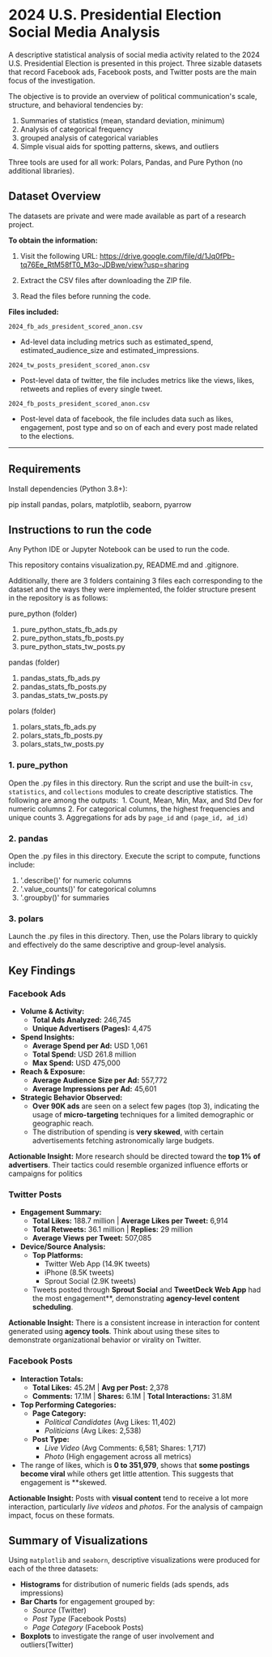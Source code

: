 # 2024 U.S. Presidential Election Social Media Analysis

A descriptive statistical analysis of social media activity related to the 2024 U.S. Presidential Election is presented in this project. Three sizable datasets that record Facebook ads, Facebook posts, and Twitter posts are the main focus of the investigation.

The objective is to provide an overview of political communication's scale, structure, and behavioral tendencies by:
1. Summaries of statistics (mean, standard deviation, minimum)
2. Analysis of categorical frequency
3. grouped analysis of categorical variables
4. Simple visual aids for spotting patterns, skews, and outliers

Three tools are used for all work: Polars, Pandas, and Pure Python (no additional libraries).

## Dataset Overview

The datasets are private and were made available as part of a research project.

**To obtain the information:**

1. Visit the following URL: https://drive.google.com/file/d/1Jq0fPb-tq76Ee_RtM58fT0_M3o-JDBwe/view?usp=sharing

2. Extract the CSV files after downloading the ZIP file.

3. Read the files before running the code.



**Files included:**

 `2024_fb_ads_president_scored_anon.csv`
 - Ad-level data including metrics such as estimated_spend, estimated_audience_size and estimated_impressions.
 
 `2024_tw_posts_president_scored_anon.csv`     
 - Post-level data of twitter, the file includes metrics like the views, likes, retweets and replies of every single tweet.
 
 `2024_fb_posts_president_scored_anon.csv`     
 - Post-level data of facebook, the file includes data such as likes, engagement, post type and so on of each and every post made related to the elections.
 
---

## Requirements

Install dependencies (Python 3.8+):

pip install pandas, polars, matplotlib, seaborn, pyarrow


## Instructions to run the code

Any Python IDE or Jupyter Notebook can be used to run the code.

This repository contains visualization.py, README.md and .gitignore.

Additionally, there are 3 folders containing 3 files each corresponding to the dataset and the ways they were implemented, the folder structure present in the repository is as follows:

pure_python (folder)
1. pure_python_stats_fb_ads.py
2. pure_python_stats_fb_posts.py
3. pure_python_stats_tw_posts.py

pandas (folder)
1. pandas_stats_fb_ads.py
2. pandas_stats_fb_posts.py
3. pandas_stats_tw_posts.py
    
polars (folder)
1. polars_stats_fb_ads.py
2. polars_stats_fb_posts.py
3. polars_stats_tw_posts.py


### 1. pure_python

Open the .py files in this directory.
Run the script and use the built-in `csv`, `statistics`, and `collections` modules to create descriptive statistics.
The following are among the outputs: 
1. Count, Mean, Min, Max, and Std Dev for numeric columns
2. For categorical columns, the highest frequencies and unique counts
3. Aggregations for ads by `page_id` and `(page_id, ad_id)`


### 2. pandas

Open the .py files in this directory.
Execute the script to compute, functions include:
1. '.describe()' for numeric columns
2. '.value_counts()' for categorical columns
3. '.groupby()' for summaries


### 3. polars

Launch the .py files in this directory.
Then, use the Polars library to quickly and effectively do the same descriptive and group-level analysis.

## Key Findings

### Facebook Ads

- **Volume & Activity:**
  - **Total Ads Analyzed:** 246,745
  - **Unique Advertisers (Pages):** 4,475
- **Spend Insights:**
  - **Average Spend per Ad:**  USD 1,061
  - **Total Spend:** USD 261.8 million  
  - **Max Spend:** USD 475,000 
- **Reach & Exposure:**
  - **Average Audience Size per Ad:** 557,772
  - **Average Impressions per Ad:** 45,601
- **Strategic Behavior Observed:**
  - **Over 90K ads** are seen on a select few pages (top 3), indicating the usage of **micro-targeting** techniques for a limited demographic or geographic reach.
  - The distribution of spending is **very skewed**, with certain advertisements fetching astronomically large budgets.
  
  
 **Actionable Insight:**
More research should be directed toward the **top 1% of advertisers**. Their tactics could resemble organized influence efforts or campaigns for politics
  
  

### Twitter Posts

- **Engagement Summary:**
  - **Total Likes:** 188.7 million | **Average Likes per Tweet:** 6,914
  - **Total Retweets:** 36.1 million | **Replies:** 29 million
  - **Average Views per Tweet:** 507,085
- **Device/Source Analysis:**
  - **Top Platforms:** 
    - Twitter Web App (14.9K tweets)
    - iPhone (8.5K tweets)
    - Sprout Social (2.9K tweets)
  - Tweets posted through **Sprout Social** and **TweetDeck Web App** had the most engagement**, demonstrating **agency-level content scheduling**.
  

**Actionable Insight:** 
There is a consistent increase in interaction for content generated using **agency tools**. Think about using these sites to demonstrate organizational behavior or virality on Twitter.



### Facebook Posts

- **Interaction Totals:**
  - **Total Likes:** 45.2M | **Avg per Post:** 2,378
  - **Comments:** 17.1M | **Shares:** 6.1M | **Total Interactions:** 31.8M
- **Top Performing Categories:**
  - **Page Category:** 
    - *Political Candidates* (Avg Likes: 11,402)
    - *Politicians* (Avg Likes: 2,538)
  - **Post Type:**
    - *Live Video* (Avg Comments: 6,581; Shares: 1,717)
    - *Photo* (High engagement across all metrics)
- The range of likes, which is **0 to 351,979**, shows that **some postings become viral** while others get little attention. This suggests that engagement is **skewed.

**Actionable Insight:** 
Posts with **visual content** tend to receive a lot more interaction, particularly *live videos* and *photos*. For the analysis of campaign impact, focus on these formats.


## Summary of Visualizations

Using `matplotlib` and `seaborn`, descriptive visualizations were produced for each of the three datasets:

- **Histograms** for distribution of numeric fields (ads spends, ads impressions)
- **Bar Charts** for engagement grouped by:
  - *Source* (Twitter) 
  - *Post Type* (Facebook Posts) 
  - *Page Category* (Facebook Posts)
- **Boxplots** to investigate the range of user involvement and outliers(Twitter)

